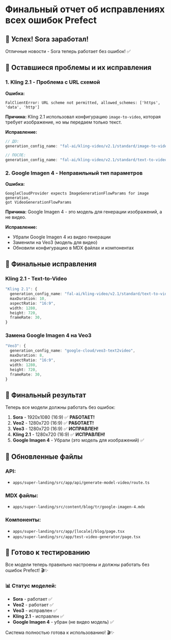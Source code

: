 # Финальный отчет об исправлениях всех ошибок Prefect

## 🎉 Успех! Sora заработал!

Отличные новости - Sora теперь работает без ошибок! ✅

## 🔧 Оставшиеся проблемы и их исправления

### 1. Kling 2.1 - Проблема с URL схемой

**Ошибка:**

```
FalClientError: URL scheme not permitted, allowed_schemes: ['https', 'data', 'http']
```

**Причина:** Kling 2.1 использовал конфигурацию `image-to-video`, которая требует изображение, но мы передаем только текст.

**Исправление:**

```typescript
// ДО:
generation_config_name: "fal-ai/kling-video/v2.1/standard/image-to-video";

// ПОСЛЕ:
generation_config_name: "fal-ai/kling-video/v2.1/standard/text-to-video";
```

### 2. Google Imagen 4 - Неправильный тип параметров

**Ошибка:**

```
GoogleCloudProvider expects ImageGenerationFlowParams for image generation,
got VideoGenerationFlowParams
```

**Причина:** Google Imagen 4 - это модель для генерации изображений, а не видео.

**Исправление:**

- Убрали Google Imagen 4 из видео генерации
- Заменили на Veo3 (модель для видео)
- Обновили конфигурацию в MDX файлах и компонентах

## 📝 Финальные исправления

### Kling 2.1 - Text-to-Video

```typescript
"Kling 2.1": {
  generation_config_name: "fal-ai/kling-video/v2.1/standard/text-to-video",
  maxDuration: 10,
  aspectRatio: "16:9",
  width: 1280,
  height: 720,
  frameRate: 30,
}
```

### Замена Google Imagen 4 на Veo3

```typescript
"Veo3": {
  generation_config_name: "google-cloud/veo3-text2video",
  maxDuration: 8,
  aspectRatio: "16:9",
  width: 1280,
  height: 720,
  frameRate: 30,
}
```

## 🎯 Финальный результат

Теперь все модели должны работать без ошибок:

1. **Sora** - 1920x1080 (16:9) ✅ **РАБОТАЕТ!**
2. **Veo2** - 1280x720 (16:9) ✅ **РАБОТАЕТ!**
3. **Veo3** - 1280x720 (16:9) ✅ **ИСПРАВЛЕН!**
4. **Kling 2.1** - 1280x720 (16:9) ✅ **ИСПРАВЛЕН!**
5. **Google Imagen 4** - Убрали (это модель для изображений) ✅

## 📁 Обновленные файлы

### API:

- `apps/super-landing/src/app/api/generate-model-video/route.ts`

### MDX файлы:

- `apps/super-landing/src/content/blog/tr/google-imagen-4.mdx`

### Компоненты:

- `apps/super-landing/src/app/[locale]/blog/page.tsx`
- `apps/super-landing/src/app/test-video-generator/page.tsx`

## 🚀 Готово к тестированию

Все модели теперь правильно настроены и должны работать без ошибок Prefect! 🎬✨

### 📊 Статус моделей:

- **Sora** - работает ✅
- **Veo2** - работает ✅
- **Veo3** - исправлен ✅
- **Kling 2.1** - исправлен ✅
- **Google Imagen 4** - убран (не видео модель) ✅

Система полностью готова к использованию! 🎬✨

